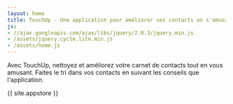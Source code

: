 ```yaml
---
layout: home
title: TouchUp - Une application pour améliorer ses contacts en s'amusant
js:
- //ajax.googleapis.com/ajax/libs/jquery/2.0.3/jquery.min.js
- /assets/jquery.cycle.lite.min.js
- /assets/home.js
---
```

Avec TouchUp, nettoyez et améliorez votre carnet de contacts tout en vous amusant. Faites le tri dans vos contacts en suivant les conseils que l'application.

<p class="app-store">{{ site.appstore }}</p>
